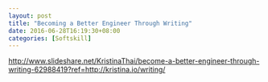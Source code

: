 ```yaml
---
layout: post
title: "Becoming a Better Engineer Through Writing"
date: 2016-06-28T16:19:30+08:00
categories: [Softskill]
---
```


http://www.slideshare.net/KristinaThai/become-a-better-engineer-through-writing-62988419?ref=http://kristina.io/writing/

